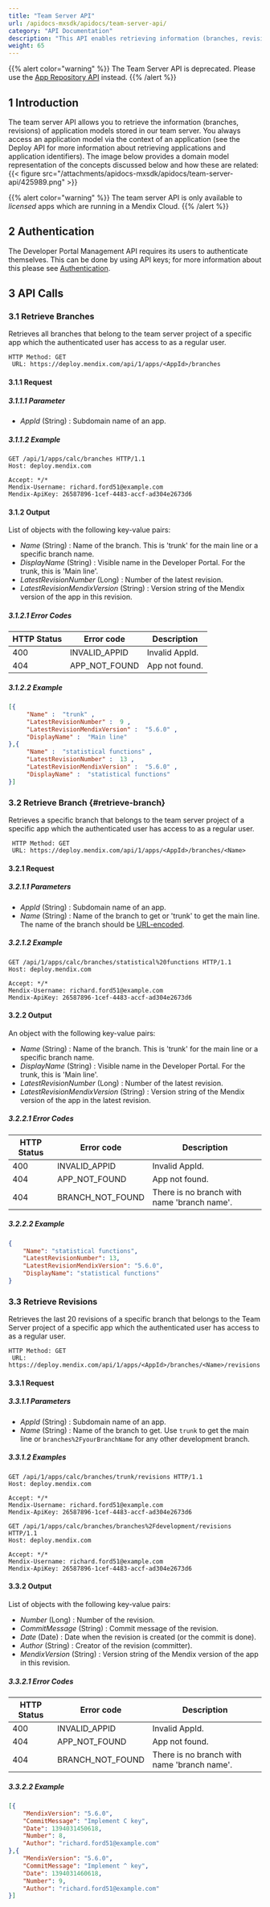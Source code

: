 ```yaml
---
title: "Team Server API"
url: /apidocs-mxsdk/apidocs/team-server-api/
category: "API Documentation"
description: "This API enables retrieving information (branches, revisions) about application models stored in Mendix Team Server."
weight: 65
---
```


{{% alert color="warning" %}}
The Team Server API is deprecated. Please use the [App Repository API](/apidocs-mxsdk/apidocs/app-repository-api/) instead.
{{% /alert %}}

## 1 Introduction

The team server API allows you to retrieve the information (branches, revisions) of application models stored in our team server. You always access an application model via the context of an application (see the Deploy API for more information about retrieving applications and application identifiers).
The image below provides a domain model representation of the concepts discussed below and how these are related:
{{< figure src="/attachments/apidocs-mxsdk/apidocs/team-server-api/425989.png" >}}

{{% alert color="warning" %}}
The team server API is only available to *licensed* apps which are running in a Mendix Cloud.
{{% /alert %}}

## 2 Authentication

The Developer Portal Management API requires its users to authenticate themselves. This can be done by using API keys; for more information about this please see [Authentication](/apidocs-mxsdk/apidocs/authentication/).

## 3 API Calls

### 3.1 Retrieve Branches

<a id="TeamServerAPI-Description" rel="nofollow"></a>Retrieves all branches that belong to the team server project of a specific app which the authenticated user has access to as a regular user.

```http
HTTP Method: GET
 URL: https://deploy.mendix.com/api/1/apps/<AppId>/branches
```

#### 3.1.1 Request

##### 3.1.1.1 Parameter

* *AppId* (String) : Subdomain name of an app.

##### 3.1.1.2 Example

```http
GET /api/1/apps/calc/branches HTTP/1.1
Host: deploy.mendix.com

Accept: */*
Mendix-Username: richard.ford51@example.com
Mendix-ApiKey: 26587896-1cef-4483-accf-ad304e2673d6
```

#### 3.1.2 Output

List of objects with the following key-value pairs:

* *Name* (String) : Name of the branch. This is 'trunk' for the main line or a specific branch name.
* *DisplayName* (String) : Visible name in the Developer Portal. For the trunk, this is 'Main line'.
* *LatestRevisionNumber* (Long) : Number of the latest revision.
* *LatestRevisionMendixVersion* (String) : Version string of the Mendix version of the app in this revision.

##### 3.1.2.1 Error Codes

| HTTP Status | Error code | Description |
| --- | --- | --- |
| 400 | INVALID_APPID | Invalid AppId. |
| 404 | APP_NOT_FOUND | App not found. |

##### 3.1.2.2 Example

```json
[{
     "Name" :  "trunk" ,
     "LatestRevisionNumber" :  9 ,
     "LatestRevisionMendixVersion" :  "5.6.0" ,
     "DisplayName" :  "Main line"
},{
     "Name" :  "statistical functions" ,
     "LatestRevisionNumber" :  13 ,
     "LatestRevisionMendixVersion" :  "5.6.0" ,
     "DisplayName" :  "statistical functions"
}]
```

### 3.2 Retrieve Branch {#retrieve-branch}

Retrieves a specific branch that belongs to the team server project of a specific app which the authenticated user has access to as a regular user.

```http
 HTTP Method: GET
 URL: https://deploy.mendix.com/api/1/apps/<AppId>/branches/<Name>
```

#### 3.2.1 Request

##### 3.2.1.1 Parameters

* *AppId* (String) : Subdomain name of an app.
* *Name* (String) : Name of the branch to get or 'trunk' to get the main line. The name of the branch should be [URL-encoded](https://www.w3schools.com/tags/ref_urlencode.asp).

##### 3.2.1.2 Example

```http
GET /api/1/apps/calc/branches/statistical%20functions HTTP/1.1
Host: deploy.mendix.com

Accept: */*
Mendix-Username: richard.ford51@example.com
Mendix-ApiKey: 26587896-1cef-4483-accf-ad304e2673d6
```

#### 3.2.2 Output

An object with the following key-value pairs:

* *Name* (String) : Name of the branch. This is 'trunk' for the main line or a specific branch name.
* *DisplayName* (String) : Visible name in the Developer Portal. For the trunk, this is 'Main line'.
* *LatestRevisionNumber* (Long) : Number of the latest revision.
* *LatestRevisionMendixVersion* (String) : Version string of the Mendix version of the app in the latest revision.

##### 3.2.2.1 Error Codes

| HTTP Status | Error code | Description |
| --- | --- | --- |
| 400 | INVALID_APPID | Invalid AppId. |
| 404 | APP_NOT_FOUND | App not found. |
| 404 | BRANCH_NOT_FOUND | There is no branch with name 'branch name'. |

##### 3.2.2.2 Example

```json
{
    "Name": "statistical functions",
    "LatestRevisionNumber": 13,
    "LatestRevisionMendixVersion": "5.6.0",
    "DisplayName": "statistical functions"
}
```

### 3.3 Retrieve Revisions

Retrieves the last 20 revisions of a specific branch that belongs to the Team Server project of a specific app which the authenticated user has access to as a regular user.

```http
HTTP Method: GET
 URL: https://deploy.mendix.com/api/1/apps/<AppId>/branches/<Name>/revisions
```

#### 3.3.1 Request

##### 3.3.1.1 Parameters

* *AppId* (String) : Subdomain name of an app.
* *Name* (String) : Name of the branch to get. Use `trunk` to get the main line or `branches%2FyourBranchName` for any other development branch.

##### 3.3.1.2 Examples

```http
GET /api/1/apps/calc/branches/trunk/revisions HTTP/1.1
Host: deploy.mendix.com

Accept: */*
Mendix-Username: richard.ford51@example.com
Mendix-ApiKey: 26587896-1cef-4483-accf-ad304e2673d6
```

```http
GET /api/1/apps/calc/branches/branches%2Fdevelopment/revisions HTTP/1.1
Host: deploy.mendix.com

Accept: */*
Mendix-Username: richard.ford51@example.com
Mendix-ApiKey: 26587896-1cef-4483-accf-ad304e2673d6
```

#### 3.3.2 Output

List of objects with the following key-value pairs:

* *Number* (Long) : Number of the revision.
* *CommitMessage* (String) : Commit message of the revision.
* *Date* (Date) : Date when the revision is created (or the commit is done).
* *Author* (String) : Creator of the revision (committer).
* *MendixVersion* (String) : Version string of the Mendix version of the app in this revision.

##### 3.3.2.1 Error Codes

| HTTP Status | Error code | Description |
| --- | --- | --- |
| 400 | INVALID_APPID | Invalid AppId. |
| 404 | APP_NOT_FOUND | App not found. |
| 404 | BRANCH_NOT_FOUND | There is no branch with name 'branch name'. |

##### 3.3.2.2 Example

```json
[{
    "MendixVersion": "5.6.0",
    "CommitMessage": "Implement C key",
    "Date": 1394031450618,
    "Number": 8,
    "Author": "richard.ford51@example.com"
},{
    "MendixVersion": "5.6.0",
    "CommitMessage": "Implement ^ key",
    "Date": 1394031460618,
    "Number": 9,
    "Author": "richard.ford51@example.com"
}]
```
